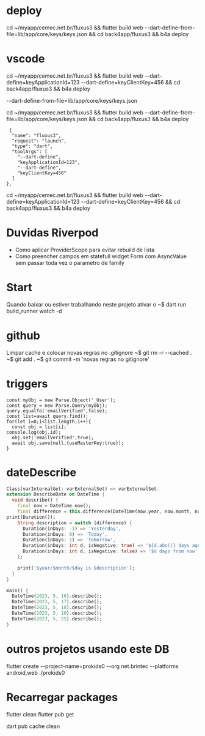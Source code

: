 # deploy

cd ~/myapp/cemec.net.br/fluxus3 && flutter build web --dart-define-from-file=lib/app/core/keys/keys.json && cd back4app/fluxus3 && b4a deploy

# vscode

cd ~/myapp/cemec.net.br/fluxus3 && flutter build web --dart-define=keyApplicationId=123 --dart-define=keyClientKey=456  && cd back4app/fluxus3 && b4a deploy

 --dart-define-from-file=lib/app/core/keys/keys.json

 cd ~/myapp/cemec.net.br/fluxus3 && flutter build web --dart-define-from-file=lib/app/core/keys/keys.json  && cd back4app/fluxus3 && b4a deploy
 
     {
      "name": "fluxus3",
      "request": "launch",
      "type": "dart",
      "toolArgs": [
        "--dart-define",
        "keyApplicationId=123",
        "--dart-define",
        "keyClientKey=456"
      ]
    },
cd ~/myapp/cemec.net.br/fluxus3 && flutter build web --dart-define=keyApplicationId=123 --dart-define=keyClientKey=456  && cd back4app/fluxus3 && b4a deploy


# Duvidas Riverpod
* Como aplicar ProviderScope para evitar rebuild de lista
* Como preencher campos em statefull widget Form com AsyncValue sem passar toda vez o parametro de family

# Start

Quando baixar ou estiver trabalhando neste projeto ativar o 
~$ dart run build_runner watch -d

# github

Limpar cache e colocar novas regras no .gitignore
~$  git rm -r --cached .
~$ git add . 
~$ git commit -m 'novas regras no gitignore'

# triggers
```
const myObj = new Parse.Object('_User');
const query = new Parse.Query(myObj);
query.equalTo('emailVerified',false);
const list=await query.find();
for(let i=0;i<list.length;i++){
  const obj = list[i];
console.log(obj.id);
  obj.set('emailVerified',true);
  await obj.save(null,{useMasterKey:true});
}
```


# dateDescribe

```dart
Class(varInternalGet: varExternalSet) => varExternalSet.
extension DescribeDate on DateTime {
  void describe() {
    final now = DateTime.now();
    final difference = this.difference(DateTime(now.year, now.month, now.day));
print(Duration());
    String description = switch (difference) {
      Duration(inDays: -1) => 'Yesterday',
      Duration(inDays: 0) => 'Today',
      Duration(inDays: 1) => 'Tomorrow',
      Duration(inDays: int d, isNegative: true) => '${d.abs()} days ago',
      Duration(inDays: int d, isNegative: false) => '$d days from now',
    };

    print('$year/$month/$day is $description');
  }
}

main() {
  DateTime(2023, 5, 16).describe();
  DateTime(2023, 5, 17).describe();
  DateTime(2023, 5, 18).describe();
  DateTime(2023, 5, 10).describe();
  DateTime(2023, 5, 25).describe();
}
```

# outros projetos usando este DB
flutter create --project-name=prokids0 --org net.brintec --platforms android,web ./prokids0


# Recarregar packages
flutter clean
flutter pub get



dart pub cache clean